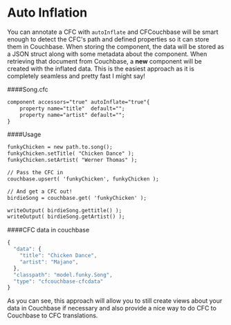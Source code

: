 # Auto Inflation

You can annotate a CFC with `autoInflate` and CFCouchbase will be smart enough to detect the CFC's path and defined properties so it can store them in Couchbase.  When storing the component, the data will be stored as a JSON struct along with some metadata about the component.  When retrieving that document from Couchbase, a **new** component will be created with the inflated data.  This is the easiest approach as it is completely seamless and pretty fast I might say!

####Song.cfc

```coldfusion
component accessors="true" autoInflate="true"{
	property name="title"  default="";
	property name="artist" default="";
}
```

####Usage

```coldfusion
funkyChicken = new path.to.song();
funkyChicken.setTitle( "Chicken Dance" );
funkyChicken.setArtist( "Werner Thomas" );

// Pass the CFC in
couchbase.upsert( 'funkyChicken', funkyChicken );

// And get a CFC out!
birdieSong = couchbase.get( 'funkyChicken' );

writeOutput( birdieSong.gettitle() );
writeOutput( birdieSong.getArtist() );
```

####CFC data in couchbase

```javascript
{
  "data": {
    "title": "Chicken Dance",
    "artist": "Majano",
  },
  "classpath": "model.funky.Song",
  "type": "cfcouchbase-cfcdata"
}
```

As you can see, this approach will allow you to still create views about your data in Couchbase if necessary and also provide a nice way to do CFC to Couchbase to CFC translations.